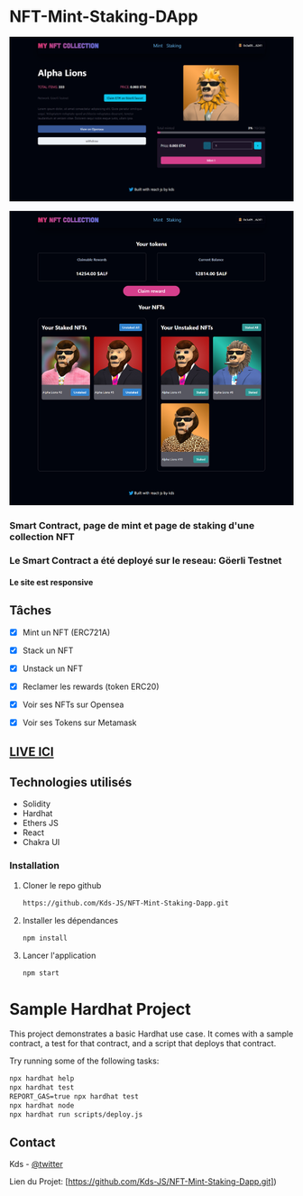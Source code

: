 # NFT-Mint-Staking-DApp

[![crypto App](./Asset/mint.png)](https://twitter.com/kds_JS)

[![crypto App](./Asset/staking.png)](https://twitter.com/kds_JS)

### Smart Contract, page de mint et page de staking d'une collection NFT
### Le Smart Contract a été deployé sur le reseau:  <b>Göerli Testnet</b>
#### Le site est responsive

## Tâches
 - [x] Mint un NFT (ERC721A)
 - [x] Stack un NFT
 - [x] Unstack un NFT
 - [x] Reclamer les rewards (token ERC20)
 - [x] Voir ses NFTs sur Opensea
 - [x] Voir ses Tokens sur Metamask
 

## [LIVE ICI](https://nft-mint-staking-dapp.vercel.app/)

## Technologies utilisés 
 - Solidity
 - Hardhat
 - Ethers JS
 - React
 - Chakra UI

### Installation

1. Cloner le repo github
   ```sh
   https://github.com/Kds-JS/NFT-Mint-Staking-Dapp.git
   ```
2. Installer les dépendances
   ```sh
   npm install
   ```
3. Lancer l'application
   ```sh
   npm start
   ```


# Sample Hardhat Project

This project demonstrates a basic Hardhat use case. It comes with a sample contract, a test for that contract, and a script that deploys that contract.

Try running some of the following tasks:

```shell
npx hardhat help
npx hardhat test
REPORT_GAS=true npx hardhat test
npx hardhat node
npx hardhat run scripts/deploy.js
```

## Contact

Kds - [@twitter](https://twitter.com/kds_JS) 

Lien du Projet: [https://github.com/Kds-JS/NFT-Mint-Staking-Dapp.git])
